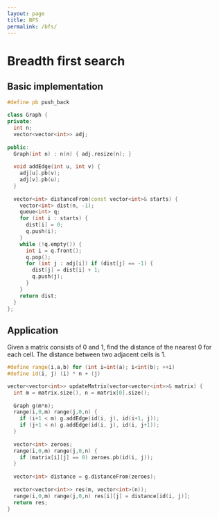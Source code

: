```yaml
---
layout: page
title: BFS
permalink: /bfs/
---
```


# Breadth first search

## Basic implementation

```cpp
#define pb push_back

class Graph {
private:
  int n;
  vector<vector<int>> adj;
  
public:
  Graph(int n) : n(n) { adj.resize(n); }
  
  void addEdge(int u, int v) {
    adj[u].pb(v);
    adj[v].pb(u);
  }
  
  vector<int> distanceFrom(const vector<int>& starts) {
    vector<int> dist(n, -1);
    queue<int> q;
    for (int i : starts) {
      dist[i] = 0;
      q.push(i);
    }
    while (!q.empty()) {
      int i = q.front();
      q.pop();
      for (int j : adj[i]) if (dist[j] == -1) {
        dist[j] = dist[i] + 1;
        q.push(j);
      }
    } 
    return dist;
  }
};
```

## Application
Given a matrix consists of 0 and 1, find the distance of the nearest 0 for each cell. The distance between two adjacent cells is 1.

```cpp
#define range(i,a,b) for (int i=int(a); i<int(b); ++i)
#define id(i, j) (i) * n + (j)

vector<vector<int>> updateMatrix(vector<vector<int>>& matrix) {
  int m = matrix.size(), n = matrix[0].size();
  
  Graph g(m*n);
  range(i,0,m) range(j,0,n) {
    if (i+1 < m) g.addEdge(id(i, j), id(i+1, j));
    if (j+1 < n) g.addEdge(id(i, j), id(i, j+1));
  }
  
  vector<int> zeroes;
  range(i,0,m) range(j,0,n) {
    if (matrix[i][j] == 0) zeroes.pb(id(i, j));
  }
  
  vector<int> distance = g.distanceFrom(zeroes);
  
  vector<vector<int>> res(m, vector<int>(n));
  range(i,0,m) range(j,0,n) res[i][j] = distance[id(i, j)];
  return res;
}
```